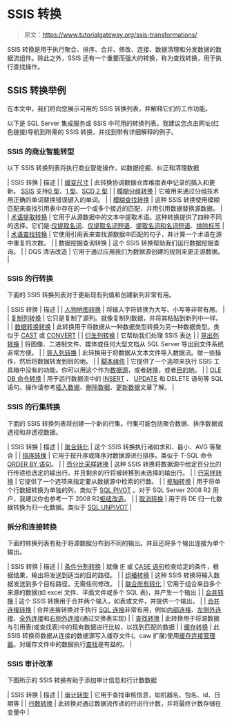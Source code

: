 # SSIS 转换

> 原文：<https://www.tutorialgateway.org/ssis-transformations/>

SSIS 转换是用于执行聚合、排序、合并、修改、连接、数据清理和分发数据的数据流组件。除此之外，SSIS 还有一个重要而强大的转换，称为查找转换，用于执行查找操作。

## SSIS 转换举例

在本文中，我们将向您展示可用的 SSIS 转换列表，并解释它们的工作功能。

以下是 SQL Server 集成服务或 SSIS 中可用的转换列表。我建议您点击网址(红色链接)导航到所需的 SSIS 转换，并找到带有详细解释的例子。

### SSIS 的商业智能转型

以下 SSIS 转换列表将执行商业智能操作，如数据挖掘、纠正和清理数据

| SSIS 转换 | 描述 |
| [缓变尺寸](https://www.tutorialgateway.org/ssis-slowly-changing-dimension-type-0/) | 此转换协调数据仓库维度表中记录的插入和更新。 [SSIS](https://www.tutorialgateway.org/ssis/) 支持[0 型](https://www.tutorialgateway.org/ssis-slowly-changing-dimension-type-0/)、[1 型](https://www.tutorialgateway.org/ssis-slowly-changing-dimension-type-1/)、[SCD 2 型](https://www.tutorialgateway.org/ssis-slowly-changing-dimension-type-2/) |
| [模糊分组转换](https://www.tutorialgateway.org/fuzzy-grouping-transformation-in-ssis/) | 它被用来通过分组技术用正确的单词替换错误键入的单词。 |
| [模糊查找转换](https://www.tutorialgateway.org/fuzzy-lookup-transformation-in-ssis/) | 这种 SSIS 转换使用模糊匹配来查找引用表中存在的一个或多个接近的匹配，并用引用数据替换源数据。 |
| [术语提取转换](https://www.tutorialgateway.org/term-extraction-in-ssis/) | 它用于从源数据中的文本中提取术语。这种转换提供了四种不同的选择。它们是:[仅提取名词](https://www.tutorialgateway.org/term-extraction-transformation-in-ssis/)、[仅提取名词短语](https://www.tutorialgateway.org/extract-noun-phrases-using-term-extraction-transformation-in-ssis/)、[提取名词和名词短语](https://www.tutorialgateway.org/extract-nouns-and-noun-phrases-using-term-extraction-transformation-in-ssis/)、[排除标签](https://www.tutorialgateway.org/exclusion-tab-in-ssis-term-extraction-transformation/) |
| [术语查找转换](https://www.tutorialgateway.org/term-lookup-transformation-in-ssis/) | 它使用引用表来查找源数据中匹配的句子，并计算一个术语在源中重复的次数。 |
| 数据挖掘查询转换 | 这个 SSIS 转换帮助我们运行数据挖掘查询。 |
| DQS 清洁改造 | 它用于通过应用我们为数据源创建的规则来更正源数据。 |

### SSIS 的行转换

下面的 SSIS 转换列表对于更新现有列值和创建新列非常有用。

| SSIS 转换 | 描述 |
| [人物地图转换](https://www.tutorialgateway.org/character-map-transformation-in-ssis/) | 将输入字符转换为大写、小写等非常有用。 |
| [复制列转换](https://www.tutorialgateway.org/copy-column-transformation-in-ssis/) | 它只是复制了源列。就像复制列数据，并将其粘贴到新列中一样。 |
| [数据转换转换](https://www.tutorialgateway.org/ssis-data-conversion/) | 此转换用于将数据从一种数据类型转换为另一种数据类型。类似于 [CAST](https://www.tutorialgateway.org/sql-cast-function/) 或 [CONVERT](https://www.tutorialgateway.org/sql-convert/) |
| [衍生列转换](https://www.tutorialgateway.org/derived-column-transformation-in-ssis/) | 它帮助我们处理 SSIS 表达 |
| [导出列转换](https://www.tutorialgateway.org/export-column-transformation-in-ssis/) | 将图像、二进制文件、媒体或任何大型文档从 SQL Server 导出到文件系统非常方便。 |
| [导入列转换](https://www.tutorialgateway.org/import-column-transformation-in-ssis/) | 此转换用于将数据从文本文件导入数据流。做一些操作，然后将数据转发到目的地。 |
| [脚本组件](https://www.tutorialgateway.org/ssis-script-component-as-source/) | 它提供了一个选项来执行 SSIS 工具箱中没有的功能。你可以用这个作为[数据源](https://www.tutorialgateway.org/ssis-script-component-as-source/)，或者[转换](https://www.tutorialgateway.org/ssis-script-component-as-transformation/)，或者[目的地](https://www.tutorialgateway.org/ssis-script-component-as-destination/)。 |
| [OLE DB 命令转换](https://www.tutorialgateway.org/ole-db-command-transformation-in-ssis/) | 用于运行数据流中的 [INSERT](https://www.tutorialgateway.org/sql-insert-statement/) 、 [UPDATE](https://www.tutorialgateway.org/sql-update-statement/) 和 DELETE 语句等 SQL 语句。操作请参考[插入数据](https://www.tutorialgateway.org/ole-db-command-transformation-in-ssis/)、[删除数据](https://www.tutorialgateway.org/delete-data-using-oledb-command-transformation-in-ssis/)、[更新数据](https://www.tutorialgateway.org/update-data-using-oledb-command-transformation-in-ssis/)文章了解。 |

### SSIS 的行集转换

下面的 SSIS 转换列表将创建一个新的行集。行集可能包括聚合数据、排序数据或透视和非透视数据。

| SSIS 转换 | 描述 |
| [聚合转化](https://www.tutorialgateway.org/aggregate-transformation-in-ssis/) | 这个 SSIS 转换执行诸如求和、最小、AVG 等聚合 |
| [排序转换](https://www.tutorialgateway.org/sort-transformation-in-ssis/) | 它用于按升序或降序对数据源进行排序。类似于 T-SQL 命令 [ORDER BY 语句](https://www.tutorialgateway.org/sql-order-by-clause/)。 |
| [百分比采样转换](https://www.tutorialgateway.org/percentage-sampling-transformation-in-ssis/) | 这种 SSIS 转换将数据源中给定百分比的行传递给选定的输出行。并且剩余的行将被转移到未选择的输出行。 |
| [行采样转换](https://www.tutorialgateway.org/row-sampling-transformation-in-ssis/) | 它提供了一个选项来指定要从数据源中检索的行数。 |
| [枢轴转换](https://www.tutorialgateway.org/pivot-transformation-in-ssis/) | 用于将单个行数据转换为单独的列，类似于 [SQL PIVOT](https://www.tutorialgateway.org/sql-pivot/) 。对于 SQL Server 2008 R2 用户，我建议你也参考一下 2008 R2[枢纽改造](https://www.tutorialgateway.org/pivot-transformation-in-ssis-2008r2/)。 |
| [取消转换](https://www.tutorialgateway.org/unpivot-transformation-in-ssis/) | 用于将 DE 归一化数据转换为归一化数据。类似于 [SQL UNPIVOT](https://www.tutorialgateway.org/unpivot-in-sql/) |

### 拆分和连接转换

下面的转换列表有助于将源数据分布到不同的输出。并且还将多个输出连接为单个输出。

| SSIS 转换 | 描述 |
| [条件分割转换](https://www.tutorialgateway.org/conditional-split-transformation-in-ssis/) | 就像 [IF](https://www.tutorialgateway.org/sql-if-else/) 或 [CASE 语句](https://www.tutorialgateway.org/sql-case-statement/)检查给定的条件，根据结果，输出将发送到适当的目的路径。 |
| [组播转换](https://www.tutorialgateway.org/multicast-transformation-in-ssis/) | 这种 SSIS 转换将输入数据发送到多个目标路径，无需任何修改。 |
| [联合所有转化](https://www.tutorialgateway.org/union-all-transformation-in-ssis/) | 它用于组合来自多个来源的数据(如 excel 文件、平面文件或多个 SQL 表)，并产生一个输出 |
| [合并转换](https://www.tutorialgateway.org/merge-transformation-in-ssis/) | 这个 SSIS 转换用于合并两个输入，如表或文件，并提供一个输出。 |
| [合并连接转换](https://www.tutorialgateway.org/merge-join-transformation-in-ssis/) | 合并连接转换对于执行 [SQL 连接](https://www.tutorialgateway.org/sql-joins/)非常有用，例如[内部连接](https://www.tutorialgateway.org/merge-join-transformation-in-ssis/)、[左侧外连接](https://www.tutorialgateway.org/left-outer-join-in-ssis/)、[全外连接](https://www.tutorialgateway.org/full-outer-join-in-ssis/)和[右侧外连接](https://www.tutorialgateway.org/right-outer-join-in-ssis-2014/)(通过交换表实现) |
| [查找转换](https://www.tutorialgateway.org/lookup-in-ssis/) | 此转换用于将源数据与引用表(或查找表)中的现有数据进行比较，以找到匹配的数据 |
| [缓存转换](https://www.tutorialgateway.org/cache-transformation-in-ssis/) | 此 SSIS 转换将数据从连接的数据源写入缓存文件(。caw 扩展)使用[缓存连接管理器](https://www.tutorialgateway.org/cache-connection-manager-in-ssis/)。对缓存文件中的数据执行[查找](https://www.tutorialgateway.org/ssis-lookup-transformation-in-full-cache-mode/)是有益的。 |

### SSIS 审计改革

下图所示的 SSIS 转换有助于添加审计信息和行计数数据

| SSIS 转换 | 描述 |
| [审计转型](https://www.tutorialgateway.org/audit-transformation-in-ssis/) | 它用于查找审核信息，如机器名、包名、id、日期等 |
| [行数转换](https://www.tutorialgateway.org/row-count-transformation-in-ssis/) | 此转换对通过数据流传递的行进行计数，并将最终计数存储在变量中 |